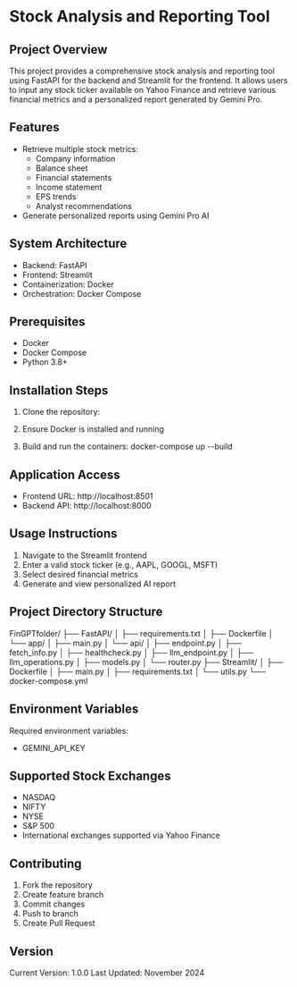 Stock Analysis and Reporting Tool
=================================

Project Overview
----------------
This project provides a comprehensive stock analysis and reporting tool using FastAPI for the backend and Streamlit for the frontend. It allows users to input any stock ticker available on Yahoo Finance and retrieve various financial metrics and a personalized report generated by Gemini Pro.

Features
--------
- Retrieve multiple stock metrics:
  * Company information
  * Balance sheet
  * Financial statements
  * Income statement
  * EPS trends
  * Analyst recommendations
- Generate personalized reports using Gemini Pro AI

System Architecture
-------------------
- Backend: FastAPI
- Frontend: Streamlit
- Containerization: Docker
- Orchestration: Docker Compose

Prerequisites
-------------
- Docker
- Docker Compose
- Python 3.8+

Installation Steps
------------------
1. Clone the repository:

2. Ensure Docker is installed and running

3. Build and run the containers:
   docker-compose up --build

Application Access
------------------
- Frontend URL: http://localhost:8501
- Backend API: http://localhost:8000

Usage Instructions
------------------
1. Navigate to the Streamlit frontend
2. Enter a valid stock ticker (e.g., AAPL, GOOGL, MSFT)
3. Select desired financial metrics
4. Generate and view personalized AI report

Project Directory Structure
--------------------------
FinGPTfolder/
├── FastAPI/
│   ├── requirements.txt
│   ├── Dockerfile
│   └── app/
│       ├── main.py
│       └── api/
│           ├── endpoint.py
│           ├── fetch_info.py
│           ├── healthcheck.py
│           ├── llm_endpoint.py
│           ├── llm_operations.py
│           ├── models.py
│           └── router.py
├── Streamlit/
│   ├── Dockerfile
│   ├── main.py
│   ├── requirements.txt
│   └── utils.py
└── docker-compose.yml

Environment Variables
----
Required environment variables:
- GEMINI_API_KEY


Supported Stock Exchanges
------------------------
- NASDAQ
- NIFTY
- NYSE
- S&P 500
- International exchanges supported via Yahoo Finance

Contributing
------------
1. Fork the repository
2. Create feature branch
3. Commit changes
4. Push to branch
5. Create Pull Request

Version
--------
Current Version: 1.0.0
Last Updated: November 2024
